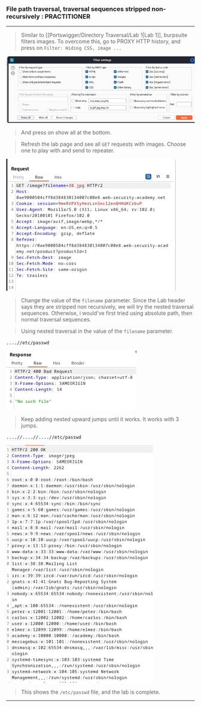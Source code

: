
### File path traversal, traversal sequences stripped non-recursively : PRACTITIONER

---

> Similar to [[Portswigger/Directory Traversal/Lab 1|Lab 1]], burpsuite filters images.
> To overcome this, go to PROXY HTTP history, and press on `Filter: Hiding CSS, image ...`

![show-all](./screenshots/show-all.png)
> And press on show all at the bottom.

> Refresh the lab page and see all `GET` requests with images.
> Choose one to play with and send to repeater.

![lab3-get-req](./screenshots/get-req.png)

> Change the value of the `filename` parameter. Since the Lab header says they are stripped non recursively, we will try the nested traversal sequences.
> Otherwise, i would've first tried using absolute path, then normal traversal sequences.

> Using nested traversal in the value of the `filename` parameter.
```
....//etc/passwd
```

![err-400](./screenshots/err-400.png)

> Keep adding nested upward jumps until it works.
> It works with 3 jumps.
```
....//....//....//etc/passwd
```

![etc-passwd](./screenshots/etc-passwd.png)

> This shows the `/etc/passwd` file, and the lab is complete.

---
